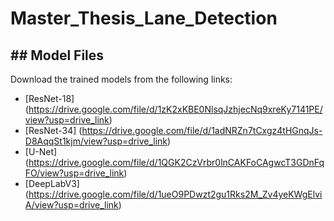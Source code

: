 # Master_Thesis_Lane_Detection

## ## Model Files
Download the trained models from the following links:
- [ResNet-18] (<https://drive.google.com/file/d/1zK2xKBE0NlsqJzhjecNq9xreKy7141PE/view?usp=drive_link>)
- [ResNet-34] (<https://drive.google.com/file/d/1adNRZn7tCxgz4tHGnqJs-D8AqqSt1kjm/view?usp=drive_link>)
- [U-Net] (<https://drive.google.com/file/d/1QGK2CzVrbr0lnCAKFoCAgwcT3GDnFqFO/view?usp=drive_link>)
- [DeepLabV3] (<https://drive.google.com/file/d/1ueO9PDwzt2gu1Rks2M_Zv4yeKWgElviA/view?usp=drive_link>)
